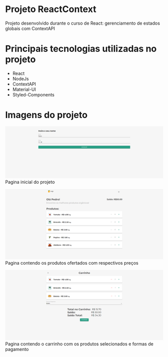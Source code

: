 # Projeto ReactContext

Projeto desenvolvido durante o curso de React: gerenciamento de estados globais com ContextAPI

# Principais tecnologias utilizadas no projeto
* React
* NodeJs
* ContextAPI
* Material-UI
* Styled-Components

# Imagens do projeto

![Imagem da pagina inicial](./public/imagensProjeto/PaginaInicial.png)
Pagina inicial do projeto

![Imagem da pagina de Produtos](./public/imagensProjeto/PaginaProdutos.png)
Pagina contendo os produtos ofertados com respectivos preços

![Imagem da pagina do Carrinho](./public/imagensProjeto/PaginaCarrinho.png)
Pagina contendo o carrinho com os produtos selecionados e formas de pagamento
